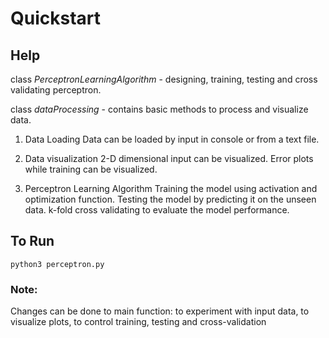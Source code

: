 # Quickstart

## Help

class *PerceptronLearningAlgorithm* - designing, training, testing and cross validating perceptron.


class *dataProcessing* - contains basic methods to process and visualize data.


1. Data Loading
Data can be loaded by input in console or from a text file.

2. Data visualization
2-D dimensional input can be visualized.
Error plots while training can be visualized.

3. Perceptron Learning Algorithm
Training the model using activation and optimization function.
Testing the model by predicting it on the unseen data.
k-fold cross validating to evaluate the model performance.

## To Run
```
python3 perceptron.py
```

### Note: 
Changes can be done to main function: to experiment with input data, to visualize plots, 
									to control training, testing and cross-validation 